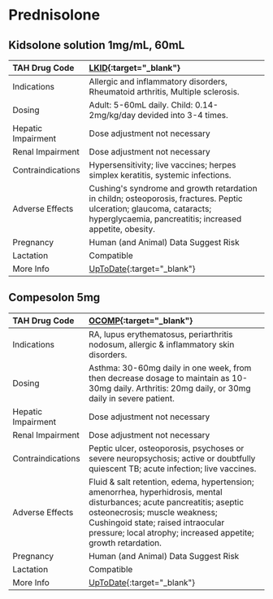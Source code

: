 # Prednisolone

## Kidsolone solution 1mg/mL, 60mL

| TAH Drug Code      | [LKID](https://www.tahsda.org.tw/drugs/hissearch.php?drug_code=LKID){:target="_blank"}                                                                                           |
|:-------------------|:---------------------------------------------------------------------------------------------------------------------------------------------------------------------------------|
| Indications        | Allergic and inflammatory disorders, Rheumatoid arthritis, Multiple sclerosis.                                                                                                   |
| Dosing             | Adult: 5-60mL daily. Child: 0.14-2mg/kg/day devided into 3-4 times.                                                                                                              |
| Hepatic Impairment | Dose adjustment not necessary                                                                                                                                                    |
| Renal Impairment   | Dose adjustment not necessary                                                                                                                                                    |
| Contraindications  | Hypersensitivity; live vaccines; herpes simplex keratitis, systemic infections.                                                                                                  |
| Adverse Effects    | Cushing's syndrome and growth retardation in childn; osteoporosis, fractures. Peptic ulceration; glaucoma, cataracts; hyperglycaemia, pancreatitis; increased appetite, obesity. |
| Pregnancy          | Human (and Animal) Data Suggest Risk                                                                                                                                             |
| Lactation          | Compatible                                                                                                                                                                       |
| More Info          | [UpToDate](https://www.uptodate.com/contents/prednisolone-drug-information){:target="_blank"}                                                                                    |

## Compesolon 5mg

| TAH Drug Code      | [OCOMP](https://www.tahsda.org.tw/drugs/hissearch.php?drug_code=OCOMP){:target="_blank"}                                                                                                                                                                       |
|:-------------------|:---------------------------------------------------------------------------------------------------------------------------------------------------------------------------------------------------------------------------------------------------------------|
| Indications        | RA, lupus erythematosus, periarthritis nodosum, allergic & inflammatory skin disorders.                                                                                                                                                                        |
| Dosing             | Asthma: 30-60mg daily in one week, from then decrease dosage to maintain as 10-30mg daily. Arthritis: 20mg daily, or 30mg daily in severe patient.                                                                                                             |
| Hepatic Impairment | Dose adjustment not necessary                                                                                                                                                                                                                                  |
| Renal Impairment   | Dose adjustment not necessary                                                                                                                                                                                                                                  |
| Contraindications  | Peptic ulcer, osteoporosis, psychoses or severe neuropsychosis; active or doubtfully quiescent TB; acute infection; live vaccines.                                                                                                                             |
| Adverse Effects    | Fluid & salt retention, edema, hypertension; amenorrhea, hyperhidrosis, mental disturbances; acute pancreatitis; aseptic osteonecrosis; muscle weakness; Cushingoid state; raised intraocular pressure; local atrophy; increased appetite; growth retardation. |
| Pregnancy          | Human (and Animal) Data Suggest Risk                                                                                                                                                                                                                           |
| Lactation          | Compatible                                                                                                                                                                                                                                                     |
| More Info          | [UpToDate](https://www.uptodate.com/contents/prednisolone-drug-information){:target="_blank"}                                                                                                                                                                  |

